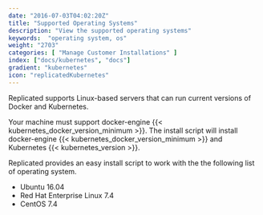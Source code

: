 ```yaml
---
date: "2016-07-03T04:02:20Z"
title: "Supported Operating Systems"
description: "View the supported operating systems"
keywords:  "operating system, os"
weight: "2703"
categories: [ "Manage Customer Installations" ]
index: ["docs/kubernetes", "docs"]
gradient: "kubernetes"
icon: "replicatedKubernetes"
---
```


Replicated supports Linux-based servers that can run current versions of Docker and Kubernetes.

Your machine must support docker-engine {{< kubernetes_docker_version_minimum >}}. The install script will install docker-engine {{< kubernetes_docker_version_minimum >}} and Kubernetes {{< kubernetes_version >}}.

Replicated provides an easy install script to work with the the following list of operating system.

- Ubuntu 16.04
- Red Hat Enterprise Linux 7.4
- CentOS 7.4

